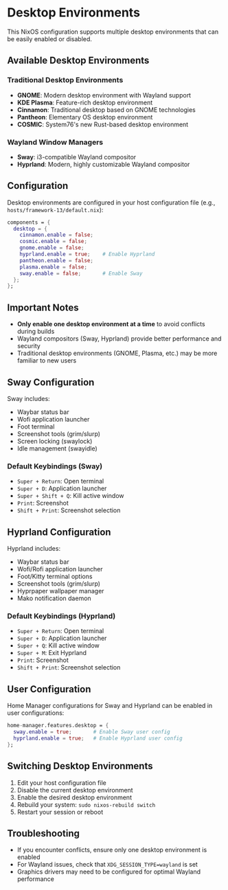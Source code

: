 # Desktop Environments

This NixOS configuration supports multiple desktop environments that can be easily enabled or disabled.

## Available Desktop Environments

### Traditional Desktop Environments
- **GNOME**: Modern desktop environment with Wayland support
- **KDE Plasma**: Feature-rich desktop environment  
- **Cinnamon**: Traditional desktop based on GNOME technologies
- **Pantheon**: Elementary OS desktop environment
- **COSMIC**: System76's new Rust-based desktop environment

### Wayland Window Managers
- **Sway**: i3-compatible Wayland compositor
- **Hyprland**: Modern, highly customizable Wayland compositor

## Configuration

Desktop environments are configured in your host configuration file (e.g., `hosts/framework-13/default.nix`):

```nix
components = {
  desktop = {
    cinnamon.enable = false;
    cosmic.enable = false;
    gnome.enable = false;
    hyprland.enable = true;    # Enable Hyprland
    pantheon.enable = false;
    plasma.enable = false;
    sway.enable = false;       # Enable Sway
  };
};
```

## Important Notes

- **Only enable one desktop environment at a time** to avoid conflicts during builds
- Wayland compositors (Sway, Hyprland) provide better performance and security
- Traditional desktop environments (GNOME, Plasma, etc.) may be more familiar to new users

## Sway Configuration

Sway includes:
- Waybar status bar
- Wofi application launcher
- Foot terminal
- Screenshot tools (grim/slurp)
- Screen locking (swaylock)
- Idle management (swayidle)

### Default Keybindings (Sway)
- `Super + Return`: Open terminal
- `Super + D`: Application launcher
- `Super + Shift + Q`: Kill active window
- `Print`: Screenshot
- `Shift + Print`: Screenshot selection

## Hyprland Configuration

Hyprland includes:
- Waybar status bar
- Wofi/Rofi application launcher
- Foot/Kitty terminal options
- Screenshot tools (grim/slurp)
- Hyprpaper wallpaper manager
- Mako notification daemon

### Default Keybindings (Hyprland)
- `Super + Return`: Open terminal
- `Super + D`: Application launcher
- `Super + Q`: Kill active window
- `Super + M`: Exit Hyprland
- `Print`: Screenshot
- `Shift + Print`: Screenshot selection

## User Configuration

Home Manager configurations for Sway and Hyprland can be enabled in user configurations:

```nix
home-manager.features.desktop = {
  sway.enable = true;       # Enable Sway user config
  hyprland.enable = true;   # Enable Hyprland user config
};
```

## Switching Desktop Environments

1. Edit your host configuration file
2. Disable the current desktop environment
3. Enable the desired desktop environment
4. Rebuild your system: `sudo nixos-rebuild switch`
5. Restart your session or reboot

## Troubleshooting

- If you encounter conflicts, ensure only one desktop environment is enabled
- For Wayland issues, check that `XDG_SESSION_TYPE=wayland` is set
- Graphics drivers may need to be configured for optimal Wayland performance